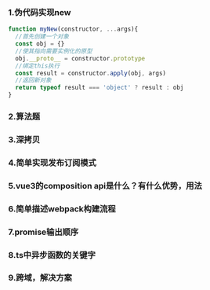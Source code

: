 ### 1.伪代码实现new

```js
function myNew(constructor, ...args){
  //首先创建一个对象
  const obj = {}
  //使其指向需要实例化的原型
  obj.__proto__ = constructor.prototype
  //绑定this执行
  const result = constructor.apply(obj, args)
  //返回新对象
  return typeof result === 'object' ? result : obj
}
```



### 2.算法题

### 3.深拷贝

### 4.简单实现发布订阅模式

### 5.vue3的composition api是什么？有什么优势，用法

### 6.简单描述webpack构建流程

### 7.promise输出顺序

### 8.ts中异步函数的关键字

### 9.跨域，解决方案